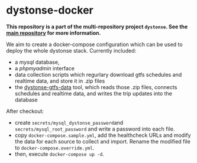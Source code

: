 # dystonse-docker

**This repository is a part of the multi-repository project `dystonse`. See the [main repository](https://github.com/lenaschimmel/dystonse) for more information.**

We aim to create a docker-compose configuration which can be used to deploy the whole dystonse stack. Currently included:
* a _mysql_ database, 
* a _phpmyadmin_ interface
* data collection scripts which regurlary download gtfs schedules and realtime data, and store it in .zip files
* the [dystonse-gtfs-data](https://github.com/dystonse/dystonse-gtfs-data) tool, which reads those .zip files, connects schedules and realtime data, and writes the trip updates into the database

After checkout:
* create `secrets/mysql_dystonse_password`and `secrets/mysql_root_password` and write a password into each file. 
* copy `docker-compose.sample.yml`, add the healthcheck URLs and modify the data for each source to collect and import. Rename the modified file to `docker-compose.override.yml`.
* then, execute `docker-compose up -d`.
